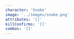 ```yaml
---
character: 'Snake'
image: '../images/snake.png'
attributes: '[]'
killConfirms: '[]'
combos: '[]'
---
```


